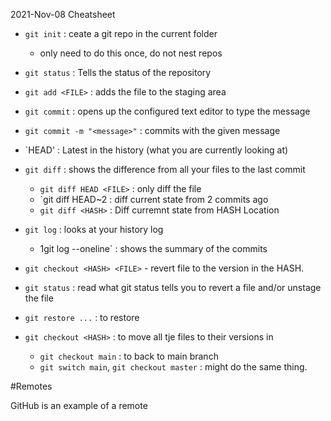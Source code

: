 2021-Nov-08 Cheatsheet

- `git init` : ceate a git repo in the current folder
	- only need to do this once, do not nest repos
- `git status` : Tells the status of the repository

- `git add <FILE>` : adds the file to the staging area
- `git commit` : opens up the configured text editor to type the message
- `git commit -m "<message>"` : commits with the given message 

- `HEAD' : Latest in the history (what you are currently looking at)

- `git diff` : shows the difference from all your files to the last commit
	- `git diff HEAD <FILE>` : only diff the file <FILE>
	- `git diff HEAD~2 <FILE> : diff current state from 2 commits ago
	- `git diff <HASH>` : Diff curremnt state from HASH Location

- `git log` : looks at your history log
	- 1git log --oneline` : shows the summary of the commits

- `git checkout <HASH> <FILE>` - revert file to the version in the HASH.
- `git status` : read what git status tells you to revert a file and/or unstage the file
- `git restore ...` : to restore
- `git checkout <HASH>` : to move all tje files to their versions in <HASH>
	- `git checkout main` : to back to main branch
	- `git switch main`, `git checkout master` : might do the same thing.

#Remotes

GitHub is an example of a remote


